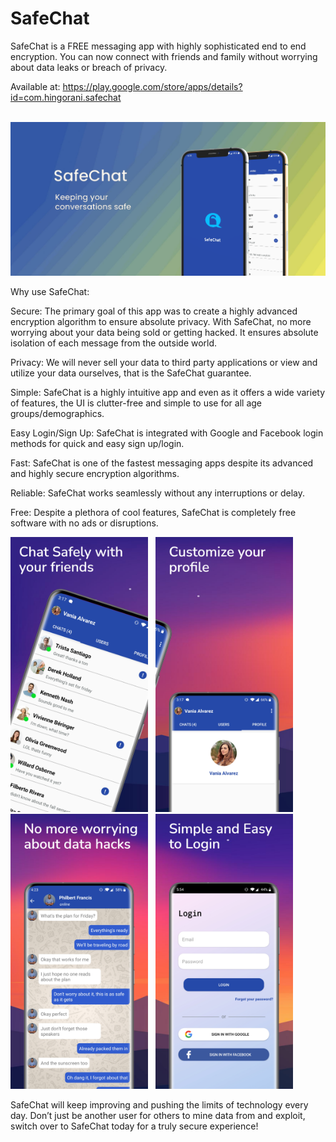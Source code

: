 # SafeChat

SafeChat is a FREE messaging app with highly sophisticated end to end encryption. You can now connect with friends and family without worrying about data leaks or breach of privacy.

Available at: https://play.google.com/store/apps/details?id=com.hingorani.safechat

&nbsp;&nbsp;&nbsp; &nbsp;&nbsp; &nbsp;&nbsp;&nbsp; &nbsp;&nbsp;&nbsp;  &nbsp;&nbsp;&nbsp;&nbsp;&nbsp;&nbsp; &nbsp;&nbsp; &nbsp;&nbsp;&nbsp; &nbsp;&nbsp;&nbsp; &nbsp;&nbsp;&nbsp; &nbsp;&nbsp;&nbsp; &nbsp;&nbsp;&nbsp;<img src="Images/Feature Graphic.png" width="700">

Why use SafeChat:

Secure: The primary goal of this app was to create a highly advanced encryption algorithm to ensure absolute privacy. With SafeChat, no more worrying about your data being sold or getting hacked. It ensures absolute isolation of each message from the outside world.

Privacy: We will never sell your data to third party applications or view and utilize your data ourselves, that is the SafeChat guarantee.

Simple: SafeChat is a highly intuitive app and even as it offers a wide variety of features, the UI is clutter-free and simple to use for all age groups/demographics.

Easy Login/Sign Up: SafeChat is integrated with Google and Facebook login methods for quick and easy sign up/login.

Fast: SafeChat is one of the fastest messaging apps despite its advanced and highly secure encryption algorithms.

Reliable: SafeChat works seamlessly without any interruptions or delay.

Free: Despite a plethora of cool features, SafeChat is completely free software with no ads or disruptions.


<img src="Images/image1.jpeg" width="220">&nbsp;&nbsp;&nbsp;<img src="Images/image2.jpeg" width="220">&nbsp;&nbsp;&nbsp;<img src="Images/image3.jpeg" width="220">&nbsp;&nbsp;&nbsp;<img src="Images/image4.jpeg" width="220">


SafeChat will keep improving and pushing the limits of technology every day. Don’t just be another user for others to mine data from and exploit, switch over to SafeChat today for a truly secure experience!
